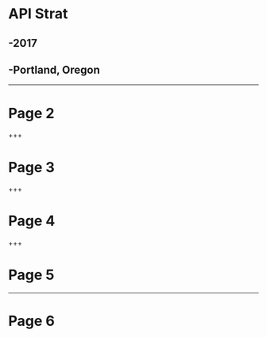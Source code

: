 # API Strat
## -2017
## -Portland, Oregon

---
# Page 2

+++
# Page 3

+++
# Page 4

+++
# Page 5

---
# Page 6

